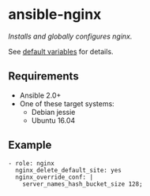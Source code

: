 # ansible-nginx

*Installs and globally configures nginx.*

See [default variables](defaults/main.yml) for details.

## Requirements

* Ansible 2.0+
* One of these target systems:
    * Debian jessie
    * Ubuntu 16.04

## Example

```
- role: nginx
  nginx_delete_default_site: yes
  nginx_override_conf: |
    server_names_hash_bucket_size 128;
```
